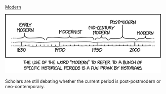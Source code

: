 [Modern](https://xkcd.com/3089)

![Modern](./random_comic.png)

Scholars are still debating whether the current period is post-postmodern or neo-contemporary.

